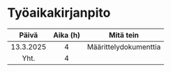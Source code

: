 # Työaikakirjanpito
| Päivä | Aika (h) | Mitä tein |
| :---: | :---: | ---- |
| 13.3.2025 | 4 | Määrittelydokumenttia |
| Yht. | 4 | 
